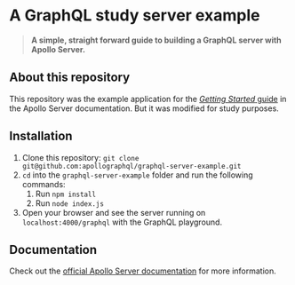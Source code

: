 # A GraphQL study server example

>  **A simple, straight forward guide to building a GraphQL server with Apollo Server.**

## About this repository

This repository was the example application for the [_Getting Started_ guide](https://www.apollographql.com/docs/apollo-server/v2/getting-started.html) in the Apollo Server documentation. But it was modified for study purposes.


## Installation

1. Clone this repository: `git clone git@github.com:apollographql/graphql-server-example.git`
2. `cd` into the `graphql-server-example` folder and run the following commands:
    1. Run `npm install`
    2. Run `node index.js`
3. Open your browser and see the server running on `localhost:4000/graphql` with the GraphQL playground.

## Documentation

Check out the [official Apollo Server documentation](https://www.apollographql.com/docs/apollo-server/v2/) for more information.
